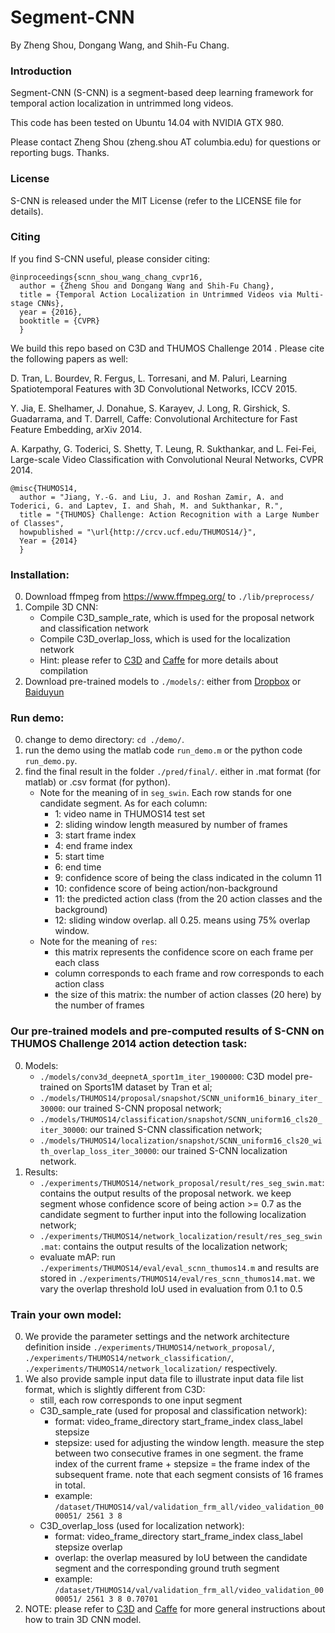 # Segment-CNN

By Zheng Shou, Dongang Wang, and Shih-Fu Chang.

### Introduction

Segment-CNN (S-CNN) is a segment-based deep learning framework for temporal action localization in untrimmed long videos.

This code has been tested on Ubuntu 14.04 with NVIDIA GTX 980.

Please contact Zheng Shou (zheng.shou AT columbia.edu) for questions or reporting bugs. Thanks.

### License

S-CNN is released under the MIT License (refer to the LICENSE file for details).

### Citing

If you find S-CNN useful, please consider citing:

    @inproceedings{scnn_shou_wang_chang_cvpr16,
      author = {Zheng Shou and Dongang Wang and Shih-Fu Chang},
      title = {Temporal Action Localization in Untrimmed Videos via Multi-stage CNNs},
      year = {2016},
      booktitle = {CVPR} 
      }
    
We build this repo based on C3D and THUMOS Challenge 2014 . Please cite the following papers as well:

D. Tran, L. Bourdev, R. Fergus, L. Torresani, and M. Paluri, Learning Spatiotemporal Features with 3D Convolutional Networks, ICCV 2015.

Y. Jia, E. Shelhamer, J. Donahue, S. Karayev, J. Long, R. Girshick, S. Guadarrama, and T. Darrell, Caffe: Convolutional Architecture for Fast Feature Embedding, arXiv 2014.

A. Karpathy, G. Toderici, S. Shetty, T. Leung, R. Sukthankar, and L. Fei-Fei, Large-scale Video Classification with Convolutional Neural Networks, CVPR 2014.

    @misc{THUMOS14,
      author = "Jiang, Y.-G. and Liu, J. and Roshan Zamir, A. and Toderici, G. and Laptev, I. and Shah, M. and Sukthankar, R.",
      title = "{THUMOS} Challenge: Action Recognition with a Large Number of Classes",
      howpublished = "\url{http://crcv.ucf.edu/THUMOS14/}",
      Year = {2014}
      }

### Installation:
0. Download ffmpeg from https://www.ffmpeg.org/ to `./lib/preprocess/`
1. Compile 3D CNN:
    - Compile C3D_sample_rate, which is used for the proposal network and classification network
    - Compile C3D_overlap_loss, which is used for the localization network
    - Hint: please refer to [C3D](https://github.com/facebook/C3D) and [Caffe](https://github.com/BVLC/caffe) for more details about compilation
2. Download pre-trained models to `./models/`: either from [Dropbox](https://www.dropbox.com/s/657cuo60xg41zln/models.7z?dl=0) or [Baiduyun](http://pan.baidu.com/s/1o8AHrUa)

### Run demo:
0. change to demo directory: `cd ./demo/`.
1. run the demo using the matlab code `run_demo.m` or the python code `run_demo.py`.
2. find the final result in the folder `./pred/final/`. either in .mat format (for matlab) or .csv format (for python).
    - Note for the meaning of in `seg_swin`. Each row stands for one candidate segment. As for each column: 
        * 1: video name in THUMOS14 test set
        * 2: sliding window length measured by number of frames
        * 3: start frame index
        * 4: end frame index
        * 5: start time
        * 6: end time
        * 9: confidence score of being the class indicated in the column 11
        * 10: confidence score of being action/non-background
        * 11: the predicted action class (from the 20 action classes and the background)
        * 12: sliding window overlap. all 0.25. means using 75% overlap window.
    - Note for the meaning of `res`: 
        * this matrix represents the confidence score on each frame per each class
        * column corresponds to each frame and row corresponds to each action class
        * the size of this matrix: the number of action classes (20 here) by the number of frames

### Our pre-trained models and pre-computed results of S-CNN on THUMOS Challenge 2014 action detection task:
0. Models:
    - `./models/conv3d_deepnetA_sport1m_iter_1900000`: C3D model pre-trained on Sports1M dataset by Tran et al;
    - `./models/THUMOS14/proposal/snapshot/SCNN_uniform16_binary_iter_30000`: our trained S-CNN proposal network; 
    - `./models/THUMOS14/classification/snapshot/SCNN_uniform16_cls20_iter_30000`: our trained S-CNN classification network; 
    - `./models/THUMOS14/localization/snapshot/SCNN_uniform16_cls20_with_overlap_loss_iter_30000`: our trained S-CNN localization network.
1. Results:
    - `./experiments/THUMOS14/network_proposal/result/res_seg_swin.mat`: contains the output results of the proposal network. we keep segment whose confidence score of being action >= 0.7 as the candidate segment to further input into the following localization network;
    - `./experiments/THUMOS14/network_localization/result/res_seg_swin.mat`: contains the output results of the localization network;
    - evaluate mAP: run `./experiments/THUMOS14/eval/eval_scnn_thumos14.m` and results are stored in `./experiments/THUMOS14/eval/res_scnn_thumos14.mat`. we vary the overlap threshold IoU used in evaluation from 0.1 to 0.5

### Train your own model:
0. We provide the parameter settings and the network architecture definition inside `./experiments/THUMOS14/network_proposal/`, `./experiments/THUMOS14/network_classification/`, `./experiments/THUMOS14/network_localization/` respectively.
1. We also provide sample input data file to illustrate input data file list format, which is slightly different from C3D:
    - still, each row corresponds to one input segment
    - C3D_sample_rate (used for proposal and classification network): 
        * format: video_frame_directory start_frame_index class_label stepsize
        * stepsize: used for adjusting the window length. measure the step between two consecutive frames in one segment. the frame index of the current frame + stepsize = the frame index of the subsequent frame. note that each segment consists of 16 frames in total.
        * example: `/dataset/THUMOS14/val/validation_frm_all/video_validation_0000051/ 2561 3 8` 
    - C3D_overlap_loss (used for localization network):
        * format: video_frame_directory start_frame_index class_label stepsize overlap
        * overlap: the overlap measured by IoU between the candidate segment and the corresponding ground truth segment
        * example: `/dataset/THUMOS14/val/validation_frm_all/video_validation_0000051/ 2561 3 8 0.70701`
2. NOTE: please refer to [C3D](https://github.com/facebook/C3D) and [Caffe](https://github.com/BVLC/caffe) for more general instructions about how to train 3D CNN model.



